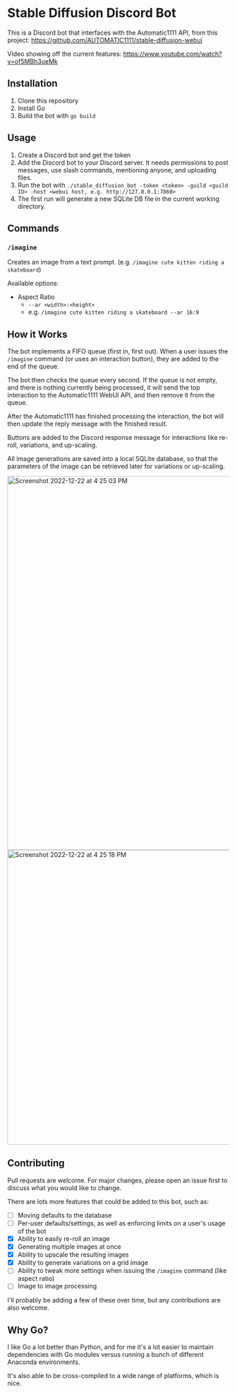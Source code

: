 # Stable Diffusion Discord Bot

This is a Discord bot that interfaces with the Automatic1111 API, from this project: https://github.com/AUTOMATIC1111/stable-diffusion-webui 

Video showing off the current features:
https://www.youtube.com/watch?v=of5MBh3ueMk

## Installation

1. Clone this repository
2. Install Go
3. Build the bot with `go build`

## Usage

1. Create a Discord bot and get the token
2. Add the Discord bot to your Discord server. It needs permissions to post messages, use slash commands, mentioning anyone, and uploading files.
3. Run the bot with `./stable_diffusion_bot -token <token> -guild <guild ID> -host <webui host, e.g. http://127.0.0.1:7860>`
4. The first run will generate a new SQLite DB file in the current working directory.

## Commands

### `/imagine`

Creates an image from a text prompt. (e.g. `/imagine cute kitten riding a skateboard`)

Available options:
- Aspect Ratio
  - `--ar <width>:<height>`
  - e.g. `/imagine cute kitten riding a skateboard --ar 16:9`

## How it Works

The bot implements a FIFO queue (first in, first out). When a user issues the `/imagine` command (or uses an interaction button), they are added to the end of the queue.

The bot then checks the queue every second. If the queue is not empty, and there is nothing currently being processed, it will send the top interaction to the Automatic1111 WebUI API, and then remove it from the queue.

After the Automatic1111 has finished processing the interaction, the bot will then update the reply message with the finished result.

Buttons are added to the Discord response message for interactions like re-roll, variations, and up-scaling.

All image generations are saved into a local SQLite database, so that the parameters of the image can be retrieved later for variations or up-scaling.

<img width="846" alt="Screenshot 2022-12-22 at 4 25 03 PM" src="https://user-images.githubusercontent.com/7525989/209247258-8c637265-b0b2-419a-98c6-95c4bb78504f.png">

<img width="667" alt="Screenshot 2022-12-22 at 4 25 18 PM" src="https://user-images.githubusercontent.com/7525989/209247280-4318a73a-71f4-48aa-8310-7fdfbbbf6820.png">

## Contributing

Pull requests are welcome. For major changes, please open an issue first to discuss what you would like to change.

There are lots more features that could be added to this bot, such as:

- [ ] Moving defaults to the database
- [ ] Per-user defaults/settings, as well as enforcing limits on a user's usage of the bot
- [x] Ability to easily re-roll an image
- [x] Generating multiple images at once
- [x] Ability to upscale the resulting images
- [x] Ability to generate variations on a grid image
- [ ] Ability to tweak more settings when issuing the `/imagine` command (like aspect ratio)
- [ ] Image to image processing

I'll probably be adding a few of these over time, but any contributions are also welcome.

## Why Go?

I like Go a lot better than Python, and for me it's a lot easier to maintain dependencies with Go modules versus running a bunch of different Anaconda environments.

It's also able to be cross-compiled to a wide range of platforms, which is nice.

